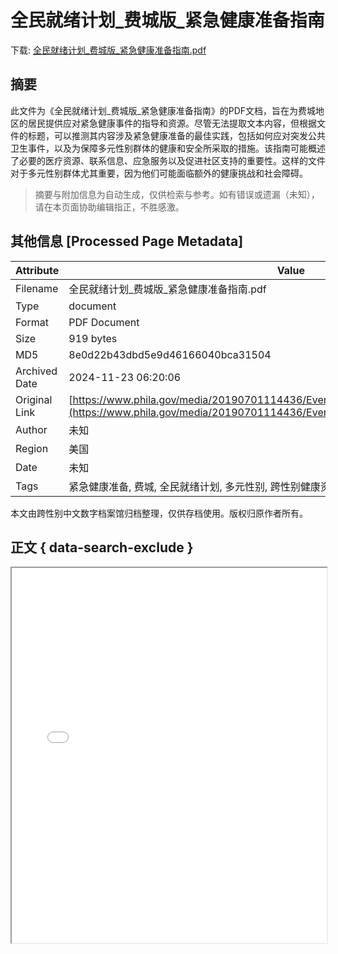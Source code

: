 # 全民就绪计划_费城版_紧急健康准备指南

<!-- tcd_download_link -->
下载: <a href="../全民就绪计划_费城版_紧急健康准备指南.pdf" download>全民就绪计划_费城版_紧急健康准备指南.pdf</a>
<!-- tcd_download_link_end -->

## 摘要

<!-- tcd_abstract -->
此文件为《全民就绪计划_费城版_紧急健康准备指南》的PDF文档，旨在为费城地区的居民提供应对紧急健康事件的指导和资源。尽管无法提取文本内容，但根据文件的标题，可以推测其内容涉及紧急健康准备的最佳实践，包括如何应对突发公共卫生事件，以及为保障多元性别群体的健康和安全所采取的措施。该指南可能概述了必要的医疗资源、联系信息、应急服务以及促进社区支持的重要性。这样的文件对于多元性别群体尤其重要，因为他们可能面临额外的健康挑战和社会障碍。

<!-- tcd_abstract_end -->

> 摘要与附加信息为自动生成，仅供检索与参考。如有错误或遗漏（未知），请在本页面协助编辑指正，不胜感激。

## 其他信息 [Processed Page Metadata]

| Attribute       | Value                                  |
|-----------------|----------------------------------------|
| Filename        | 全民就绪计划_费城版_紧急健康准备指南.pdf                             |
| Type            | document                                 |
| Format          | PDF Document                               |
| Size            | 919 bytes                           |
| MD5             | 8e0d22b43dbd5e9d46166040bca31504                                  |
| Archived Date   | 2024-11-23 06:20:06                             |
| Original Link   | [https://www.phila.gov/media/20190701114436/EverybodyReadyPhilaEd_SimplChinese.pdf](https://www.phila.gov/media/20190701114436/EverybodyReadyPhilaEd_SimplChinese.pdf)                         |
| Author          | 未知                               |
| Region          | 美国                               |
| Date            | 未知                                 |
| Tags            | 紧急健康准备, 费城, 全民就绪计划, 多元性别, 跨性别健康资源, 公共卫生, 应急服务                                 |

本文由跨性别中文数字档案馆归档整理，仅供存档使用。版权归原作者所有。


## 正文 { data-search-exclude }

<!-- tcd_main_text -->
<iframe src="../全民就绪计划_费城版_紧急健康准备指南.pdf" width="100%" height="600px">
    <p>无法显示PDF，请下载查看。</p>
</iframe>
<!-- tcd_main_text_end -->

